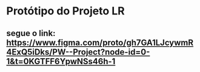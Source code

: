 # Protótipo do Projeto LR

## segue o link: https://www.figma.com/proto/gh7GA1LJcywmR4ExQ5iDks/PW--Project?node-id=0-1&t=0KGTFF6YpwNSs46h-1
